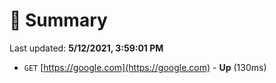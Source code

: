 # 📖 Summary
Last updated: **5/12/2021, 3:59:01 PM**

- `GET` [https://google.com](https://google.com) - **Up** (130ms)
